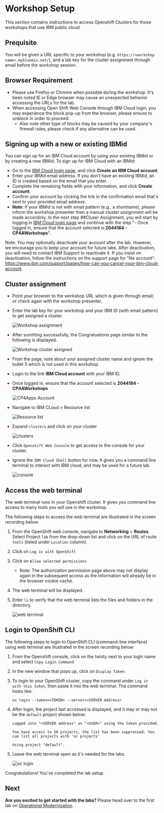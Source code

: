 # Workshop Setup

This section contains instructions to access Openshift Clusters for those workshops that use IBM public cloud

## Prequisite

You will be given a URL specific to your workshop (e.g. `https://<workshop name>.mybluemix.net/`), and a lab key for the cluster assignment through email before the workshop session. 
 
## Browser Requirement

- Please use Firefox or Chrome when possible during the workshop. It's been noted IE or Edge browser may cause an unexpected behavior accessing the URLs for the lab.
- When accessing Open Shift Web Console through IBM Cloud login, you may experience the block pop-up from the browser, please ensure to unblock in order to proceed. 
  - Also note other type of blocks may be caused by your company's firewall rules, please check if any alternative can be used.

## Signing up with a new or existing IBMid

You can sign up for an IBM Cloud account by using your existing IBMid or by creating a new IBMid.
To sign up for IBM Cloud with an IBMid:
- Go to the [IBM Cloud login page](https://cloud.ibm.com), and click **Create an IBM Cloud account**.
- Enter your IBMid email address. If you don't have an existing IBMid, an ID is created based on the email that you enter.
- Complete the remaining fields with your information, and click **Create account**.
- Confirm your account by clicking the link in the confirmation email that's sent to your provided email address.
- **Note**: If your IBMid is not with email pattern (e.g., a shortname), please inform the workshop presenter then a manual cluster assignment will be made accordinly. In the next step ##Cluser Assignment, you will start by logging in [IBM Cloud login page](https://cloud.ibm.com) and continue with the step "- Once logged in, ensure that the account selected is **2044184 - CP4AWorkshops**".

Note: You may optionally deactivate your account after the lab. 
However, we encourage you to keep your account for future labs. 
After deactivation, you will need to contact IBM Support to reactivate it. 
If you insist on deactivation, follow the instructions on the support page for "lite account": https://www.ibm.com/support/pages/how-can-you-cancel-your-ibm-cloud-account.


## Cluster assignment

- Point your browser to the workshop URL which is given through email; or check again with the workshop presenter. 
- Enter the lab key for your workshop and your IBM ID (with email pattern) to get assigned a cluster.

  ![Workshop assignment](images/Initial.jpg)

- After sumitting successfully, the Congratuations page similar to the following is displayed:


  ![Workshop cluster assigned](images/assignment.jpg)


- From the page, note about your assigned cluster name and ignore the bullet 5 which is not used in this workshop.
- Login to the link **IBM Cloud account** with your IBM ID.
- Once logged in, ensure that the account selected is **2044184 - CP4AWorkshops**

  ![CP4Apps Account](images/CP4AppsAccount.jpg)

- Navigate to IBM CLoud > Resource list

  ![Resource list](images/ResourceList.jpg)

- Expand `clusters` and click on your cluster

  ![clusters](images/Clusters.jpg)

- Click `Openshift Web Console` to get access to the console for your cluster.
- Ignore the `IBM Cloud Shell` button for now. It gives you a command line terminal to interact with IBM cloud, and may be used for a future lab.
 
  ![console](images/Console.jpg)

## Access the web terminal

The web terminal runs in your Openshift cluster. It gives you command line access to many tools you will use in the workshop. 

The following steps to access the web terminal are illustrated in the screen recording below:

1. From the OpenShift web console, navigate to **Networking** > **Routes**.  Select Project `lab` from the drop-down list and click on the URL of route `tools` (listed under `Location` column). 

1. Click on `Log in with OpenShift`

1. Click on `Allow selected permissions`

    - Note: The authorization permission page above may not display again in the subsequent access as the information will already be in the browser cookie cache.

1. The web terminal will be displayed. 

1. Enter `ls` to verify that the web terminal lists the files and folders in the directory.

    ![web terminal](images/web-terminal.gif)


## Login to OpenShift CLI

The following steps to login to OpenShift CLI (command-line interface) using web terminal are illustrated in the screen recording below:

1. From the Openshift console, click on the twisty next to your login name and select `Copy Login Command`.

1. In the new window that pops up, click on `Display Token`:

1. To login to your OpenShift cluster, copy the command under `Log in with this token`, then paste it into the web terminal. The command looks like:

    ```
    oc login --token=<TOKEN> --server=<SERVER Address>
    ```

1. After login, the project last accessed is displayed, and it may or may not be the `default` project shown below:

    ```
    Logged into "<SERVER address" as "<USER>" using the token provided.

    You have access to 56 projects, the list has been suppressed. You can list all projects with 'oc projects'
    
    Using project "default".
    ```

1. Leave the web terminal open as it's needed for the labs.

    ![oc login](images/oc-login.gif)


Congratulations! You've completed the lab setup.

## Next

**Are you excited to get started with the labs?** Please head over to the first lab on [Operational Modernization](operational-modernization/README.md).